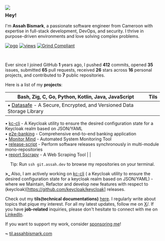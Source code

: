 <img align="left" src="https://orhun.dev/img/crow.png">

### Hey!

I'm **Assah Bismark**, a passionate software engineer from Cameroon with expertise in full-stack development, DevOps, and security. I thrive in purpose-driven environments and love solving complex problems.


[![pgp](https://img.shields.io/badge/pgp-0xF83424824B3E4B90-313131?style=flat&labelColor=545454&color=313131)](
     https://github.com/AssahBismarkabah/AssahBismarkabah/blob/master/assah.ssh) [![views](https://komarev.com/ghpvc/?username=AssahBismarkabah&style=flat&color=313131&label=views&abbreviated=true)](https://github.com/A) [![Grind Compliant](https://img.shields.io/badge/Grind-Compliant-blue?style=flat&labelColor=545454&color=313131)](https://github.com/The-Grindhouse/guidelines)

<br>

Ever since I joined GitHub **1** years ago, I pushed **412** commits, opened **35** issues, submitted **65** pull requests, received **26** stars across **16** personal projects, and contributed to **7** public repositories.

Here is a list of my **projects**:

| **Bash, Zig, C, Go, Python, Kotlin, Java, JavaScript**                                                                                                                                                                                                                                                                                                                                                                                                                                                                                                                                                                                                                                                                                                                                                                                                                                                                                                                                                                                                                                                                                                                                                                                                                                                                                 | **Tils**                                                                                                                                                                                                                                                                                                                                                                                                                                                                                                                                                                                                                                                                                                                                                                                                                                                                                                                                                                                                                                                                                                                                                                                                                                                                                                                     |
| ------------------------------------------------------------------------------------------------------------------------------------------------------------------------------------------------------------------------------------------------------------------------------------------------------------------------------------------------------------------------------------------------------------------------------------------------------------------------------------------------------------------------------------------------------------------------------------------------------------------------------------------------------------------------------------------------------------------------------------------------------------------------------------------------------------------------------------------------------------------------------------------------------------------------------------------------------------------------------------------------------------------------------------------------------------------------------------------------------------------------------------------------------------------------------------------------------------------------------------------------------------------------------------------------------------------------------------------------- | ----------------------------------------------------------------------------------------------------------------------------------------------------------------------------------------------------------------------------------------------------------------------------------------------------------------------------------------------------------------------------------------------------------------------------------------------------------------------------------------------------------------------------------------------------------------------------------------------------------------------------------------------------------------------------------------------------------------------------------------------------------------------------------------------------------------------------------------------------------------------------------------------------------------------------------------------------------------------------------------------------------------------------------------------------------------------------------------------------------------------------------------------------------------------------------------------------------------------------------------------------------------------------------------------------------------------------------------------------------------------------------- |
| • [Datasafe](https://github.com/adorsys/datasafe) - A Secure, Encrypted, and Versioned Data Storage Library  
• [kc-cli](https://github.com/adorsys/keycloak-config-cli) - A Keycloak utility to ensure the desired configuration state for a Keycloak realm based on JSON/YAML  
• [e2e-banking](https://github.com/ADORSYS-GIS/e2e-banking-app) - Comprehensive end-to-end banking application  
• [Monitor Mind](https://github.com/ADORSYS-GIS/monitor-mind) - Automated System Monitoring Tool  
• [release-script](https://github.com/adorsys/release-scripts) - Perform software releases synchronously in multi-module mono-repositories  
• [report Sscrapy](https://github.com/ADORSYS-GIS/report-sscrap) - A Web Scraping Tool                                                                                                                                                                                                                                                                                                                                                                                                                                                                                                                                                                                                                                                                                                                                                                                                                                                                                                                                                                                                                     |                                                                                                                                                                                                                                                                                                                                                                                                                                                                                                                                                                                                                                                                                                                                                                                                                                                                                                                                                                                                                                                                                                                                                                                                                                                           |

<center>

Tip: Run `ssh git.assah.dev` to browse my repositories on your terminal.

</center>

**\>\_** Also, I am actively working on [kc-cli](https://github.com/adorsys/keycloak-config-cli) ( a Keycloak utility to ensure the desired configuration state for a keycloak realm based on JSON/YAML) - where we Maintain, Refactor and develop new features with respect to (keycloak)[https://github.com/keycloak/keycloak] releases.

 Check out my **tils(technical documentations)** [here](https://til.assahbismark.com). I regularly write about topics that pique my interest. For all my latest updates, follow me on [X](https://x.com/AssahBismark)/. If you have **job-related** inquiries, please don't hesitate to connect with me on [LinkedIn](https://www.linkedin.com/in/AssahBismark/).

If you want to support my work, consider [sponsoring me](https://github.com/sponsors/AssahBismarkabah)! 

**~** [til.assahbismark.com](https://til.assahbismark.com/)

